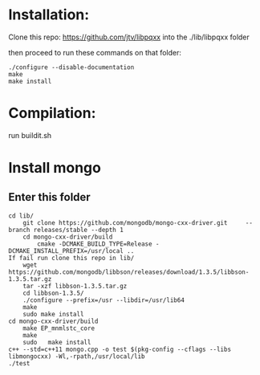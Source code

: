 
# Installation:

Clone this repo: https://github.com/jtv/libpqxx
into the ./lib/libpqxx folder

then proceed to run these commands on that folder:

    ./configure --disable-documentation
    make
    make install

# Compilation:

run buildit.sh

# Install mongo 
## Enter this folder
    cd lib/
        git clone https://github.com/mongodb/mongo-cxx-driver.git     --branch releases/stable --depth 1
        cd mongo-cxx-driver/build
            cmake -DCMAKE_BUILD_TYPE=Release -DCMAKE_INSTALL_PREFIX=/usr/local ..
    If fail run clone this repo in lib/
        wget https://github.com/mongodb/libbson/releases/download/1.3.5/libbson-1.3.5.tar.gz
        tar -xzf libbson-1.3.5.tar.gz
        cd libbson-1.3.5/
        ./configure --prefix=/usr --libdir=/usr/lib64
        make
        sudo make install
    cd mongo-cxx-driver/build
        make EP_mnmlstc_core
        make
        sudo   make install
    c++ --std=c++11 mongo.cpp -o test $(pkg-config --cflags --libs libmongocxx) -Wl,-rpath,/usr/local/lib
    ./test 

